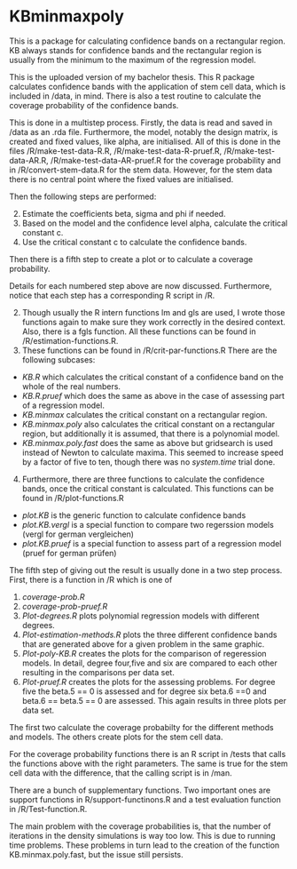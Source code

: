 # KBminmaxpoly
This is a package for calculating confidence bands on a rectangular region. KB always stands for confidence bands and the rectangular region is usually from the minimum to the maximum of the regression model.

This is the uploaded version of my bachelor thesis. This R package calculates confidence bands with the application of stem cell data, which is included in /data, in mind. There is also a test routine to calculate the coverage probability of the confidence bands.

This is done in a multistep process. Firstly, the data is read and saved in /data as an .rda file. Furthermore, the model, notably the design matrix, is created and fixed values, like alpha, are initialised.  All of this is done in the files /R/make-test-data-R.R, /R/make-test-data-R-pruef.R, /R/make-test-data-AR.R, /R/make-test-data-AR-pruef.R for the coverage probability and in /R/convert-stem-data.R for the stem data. However, for the stem data there is no central point where the fixed values are initialised.

Then the following steps are performed:

2. Estimate the coefficients beta, sigma and phi if needed.
3. Based on the model and the confidence level alpha, calculate the critical constant c.
4. Use the critical constant c to calculate the confidence bands.

Then there is a fifth step to create a plot or to calculate a coverage probability.

Details for each numbered step above are now discussed. Furthermore, notice that each step has a corresponding R script in /R.

2. Though usually the R intern functions lm and gls are used, I wrote those functions again to make sure they work correctly in the desired context. Also, there is a fgls function. All these functions can be found in /R/estimation-functions.R.
3. These functions can be found in /R/crit-par-functions.R There are the following subcases:
  * *KB.R* which calculates the critical constant of a confidence band on the whole of the real numbers.
  * *KB.R.pruef* which does the same as above in the case of assessing part of a regression model.
  * *KB.minmax* calculates the critical constant on a rectangular region.
  * *KB.minmax.poly* also calculates the critical constant on a rectangular region, but additionally it is assumed, that there is a polynomial model.
  * *KB.minmax.poly.fast* does the same as above but gridsearch is used instead of Newton to calculate maxima. This seemed to increase speed by a factor of five to ten, though there was no *system.time* trial done.
4. Furthermore, there are three functions to calculate the confidence bands, once the critical constant is calculated. This functions can be found in /R/plot-functions.R
  * *plot.KB* is the generic function to calculate confidence bands 
  * *plot.KB.vergl* is a special function to compare two regerssion models (vergl for german vergleichen)
  * *plot.KB.pruef* is a special function to assess part of a regression model (pruef for german prüfen)

The fifth step of giving out the result is usually done in a two step process. First, there is a function in /R which is one of 

1. *coverage-prob.R*
2. *coverage-prob-pruef.R*
3. *Plot-degrees.R* plots polynomial regression models with different degrees.
4. *Plot-estimation-methods.R* plots the three different confidence bands that are generated above for a given problem in the same graphic.
5. *Plot-poly-KB.R* creates the plots for the comparison of regeression models. In detail, degree four,five and six are compared to each other resulting in the comparisons per data set.
6. *Plot-pruef.R* creates the plots for the assessing problems. For degree five the beta.5 == 0 is assessed and for degree six beta.6 ==0 and beta.6 == beta.5 == 0 are assessed. This again results in three plots per data set.

The first two calculate the coverage probabilty for the different methods and models. The others create plots for the stem cell data. 

For the coverage probability functions there is an R script in /tests that calls the functions above with the right parameters. The same is true for the stem cell data with the difference, that the calling script is in /man.


There are a bunch of supplementary functions. Two important ones are support functions in R/support-functinons.R and a test evaluation function in /R/Test-function.R.


The main problem with the coverage probabilities is, that the number of iterations in the density simulations is way too low. This is due to running time problems. These problems in turn lead to the creation of the function KB.minmax.poly.fast, but the issue still persists.
